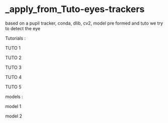 # _apply_from_Tuto-eyes-trackers
based on a pupil tracker, conda, dlib, cv2, model pre formed and tuto we try to detect the eye

Tutorials :

TUTO 1

TUTO 2

TUTO 3

TUTO 4

TUTO 5

models :

model 1

model 2
